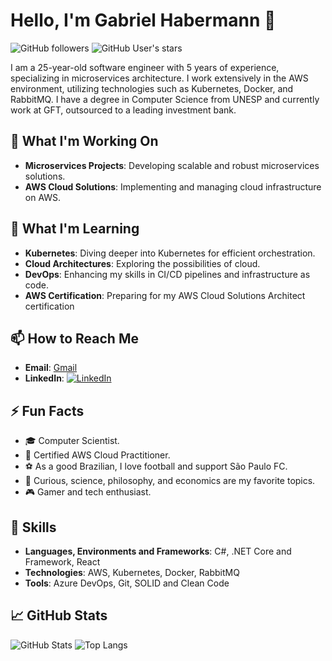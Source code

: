 # Hello, I'm Gabriel Habermann 👋

![GitHub followers](https://img.shields.io/github/followers/gabrielfranh?style=social)
![GitHub User's stars](https://img.shields.io/github/stars/gabrielfranh?style=social)

I am a 25-year-old software engineer with 5 years of experience, specializing in microservices architecture. I work extensively in the AWS environment, utilizing technologies such as Kubernetes, Docker, and RabbitMQ. I have a degree in Computer Science from UNESP and currently work at GFT, outsourced to a leading investment bank.

## 🔭 What I'm Working On
- **Microservices Projects**: Developing scalable and robust microservices solutions.
- **AWS Cloud Solutions**: Implementing and managing cloud infrastructure on AWS.

## 🌱 What I'm Learning
- **Kubernetes**: Diving deeper into Kubernetes for efficient orchestration.
- **Cloud Architectures**: Exploring the possibilities of cloud.
- **DevOps**: Enhancing my skills in CI/CD pipelines and infrastructure as code.
- **AWS Certification**: Preparing for my AWS Cloud Solutions Architect certification

## 📫 How to Reach Me
- **Email**: [Gmail](mailto:gabrielfranh@gmail.com)
- **LinkedIn**: [![LinkedIn](https://img.shields.io/badge/-LinkedIn-blue)](https://www.linkedin.com/in/gabrielfranh/)

## ⚡ Fun Facts
- 🎓 Computer Scientist.
- 📜 Certified AWS Cloud Practitioner.
- ⚽ As a good Brazilian, I love football and support São Paulo FC.
- 🧠 Curious, science, philosophy, and economics are my favorite topics.
- 🎮 Gamer and tech enthusiast.

## 🚀 Skills
- **Languages, Environments and Frameworks**: C#, .NET Core and Framework, React
- **Technologies**: AWS, Kubernetes, Docker, RabbitMQ
- **Tools**: Azure DevOps, Git, SOLID and Clean Code

## 📈 GitHub Stats
![GitHub Stats](https://github-readme-stats.vercel.app/api?username=gabrielfranh&show_icons=true&theme=radical)
![Top Langs](https://github-readme-stats.vercel.app/api/top-langs/?username=gabrielfranh&layout=compact&theme=radical)
